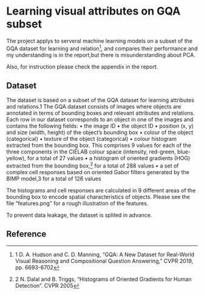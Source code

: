 # Learning visual attributes on GQA subset
 
The project applys to serveral machine learning models on a subset of the GQA dataset for learning and relation[^1], and compares their performance and my understanding is in the report,but there is misunderstanding about PCA.

Also, for instruction please check the appendix in the report.

## Dataset
The dataset is based on a subset of the GQA dataset for learning attributes and relations.1 The GQA dataset consists of images where objects are annotated in terms of bounding boxes and relevant attributes and relations. Each row in our dataset corresponds to an object in one of the images and contains the following fields:
• the image ID
• the object ID
• position (x, y) and size (width, height) of the object’s bounding box
• colour of the object (categorical)
• texture of the object (categorical)
• colour histogram extracted from the bounding box. This comprises 9 values for each of the three components in the CIELAB colour space (intensity, red-green, blue-yellow), for a total of 27 values
• a histogram of oriented gradients (HOG) extracted from the bounding box,[^2] for a total of 288 values
• a set of complex cell responses based on oriented Gabor filters generated by the BIMP model,3 for a total of 126 values

The histograms and cell responses are calculated in 9 different areas of the bounding box to encode spatial characteristics of objects. Please see the file “features.png” for a rough illustration of the features.

To prevent data leakage, the dataset is splited in advance.


## Reference

[^1]:1 D. A. Hudson and C. D. Manning, “GQA: A New Dataset for Real-World Visual Reasoning and Compositional Question Answering,” CVPR 2019, pp. 6693-6702
[^2]:2 N. Dalal and B. Triggs, “Histograms of Oriented Gradients for Human Detection”. CVPR 2005
